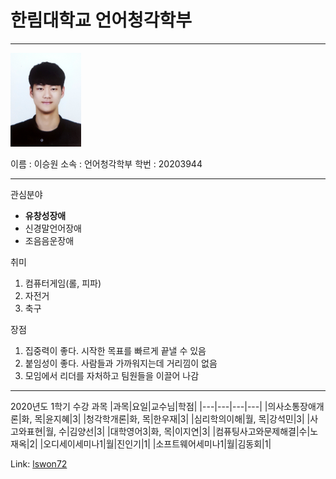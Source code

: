 # 한림대학교 언어청각학부
---
<img src=증사3.jpg height=150 widht=150>

이름 : 이승원
소속 : 언어청각학부
학번 : 20203944

---  
관심분야   
* **유창성장애**
* 신경말언어장애
* 조음음운장애

취미
1. 컴퓨터게임(롤, 피파)
2. 자전거
3. 축구

장점
1. 집중력이 좋다. 시작한 목표를 빠르게 끝낼 수 있음
2. 붙임성이 좋다. 사람들과 가까워지는데 거리낌이 없음
3. 모임에서 리더를 자처하고 팀원들을 이끌어 나감

------------

2020년도 1학기 수강 과목
|과목|요일|교수님|학점|
|---|---|---|---|
|의사소통장애개론|화, 목|윤지혜|3|
|청각학개론|화, 목|한우재|3|
|심리학의이해|월, 목|강석민|3|
|사고와표현|월, 수|김양선|3|
|대학영어3|화, 목|이지연|3|
|컴퓨팅사고와문제해결|수|노재옥|2|
|오디세이세미나1|월|진인기|1|
|소프트웨어세미나1|월|김동회|1|

Link: [lswon72][github]

[github]: http://gitgub.com/lswon72
